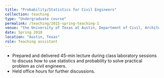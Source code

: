 ```yaml
---
title: "Probability/Statistics for Civil Engineers"
collection: teaching
type: "Undergraduate course"
permalink: /teaching/2015-spring-teaching-1
venue: "the University of Texas at Austin, Department of Civil, Architectual, and Environmental Engineering"
date: Spring 2018
location: "Austin, Texas"
role: Teaching assistant
---
```


* Prepared and delivered 45-min lecture during class laboratory sessions to discuss how to use statistics and probability to solve practical problem as civil engineers.
* Held office hours for further discussions.

